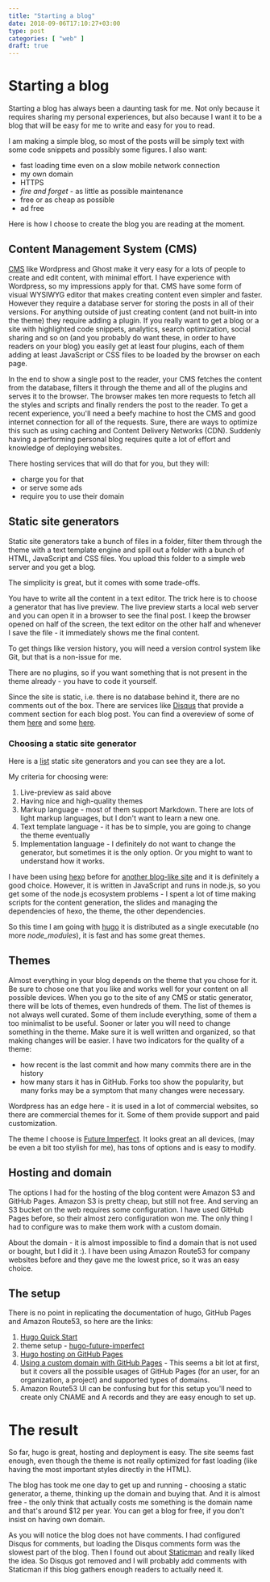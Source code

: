 ```yaml
---
title: "Starting a blog"
date: 2018-09-06T17:10:27+03:00
type: post
categories: [ "web" ]
draft: true
---
```

# Starting a blog

Starting a blog has always been a daunting task for me. Not only because it
requires sharing my personal experiences, but also because I want it to be
a blog that will be easy for me to write and easy for you to read.

I am making a simple blog, so most of the posts will be simply text with some
code snippets and possibly some figures. I also want:

- fast loading time even on a slow mobile network connection
- my own domain
- HTTPS
- *fire and forget* - as little as possible maintenance 
- free or as cheap as possible
- ad free

Here is how I choose to create the blog you are reading at the moment.

## Content Management System (CMS)

[CMS](https://en.wikipedia.org/wiki/Content_management_system) like Wordpress
and Ghost make it very easy for a lots of people to create and edit content,
with minimal effort. I have experience with Wordpress, so my impressions apply
for that. CMS have some form of visual WYSIWYG editor that makes creating
content even simpler and faster. However they require a database server for
storing the posts in all of their versions. For anything outside of just
creating content (and not built-in into the theme) they require adding a plugin.
If you really want to get a blog or a site with highlighted code snippets,
analytics, search optimization, social sharing and so on (and you probably do
want these, in order to have readers on your blog) you easily get at least four
plugins, each of them adding at least JavaScript or CSS files to be loaded by
the browser on each page.

In the end to show a single post to the reader, your CMS fetches the content
from the database, filters it through the theme and all of the plugins and
serves it to the browser. The browser makes ten more requests to fetch all the
styles and scripts and finally renders the post to the reader. To get a recent
experience, you'll need a beefy machine to host the CMS and good internet
connection for all of the requests. Sure, there are ways to optimize this such
as using caching and Content Delivery Networks (CDN). Suddenly having
a performing personal blog requires quite a lot of effort and knowledge of
deploying websites.

There hosting services that will do that for you, but they will:

- charge you for that
- or serve some ads
- require you to use their domain

## Static site generators

Static site generators take a bunch of files in a folder, filter them through
the theme with a text template engine and spill out a folder with a bunch of
HTML, JavaScript and CSS files. You upload this folder to a simple web server
and you get a blog.

The simplicity is great, but it comes with some trade-offs.

You have to write all the content in a text editor. The trick here is to choose
a generator that has live preview. The live preview starts a local web server
and you can open it in a browser to see the final post. I keep the browser
opened on half of the screen, the text editor on the other half and whenever
I save the file - it immediately shows me the final content.

To get things like version history, you will need a version control system like
Git, but that is a non-issue for me.

There are no plugins, so if you want something that is not present in the theme
already - you have to code it yourself.

Since the site is static, i.e. there is no database behind it, there are no
comments out of the box. There are services like [Disqus](https://disqus.com)
that provide a comment section for each blog post. You can find a overeview of
some of them [here](https://darekkay.com/blog/static-site-comments/) and some
[here](https://gohugo.io/content-management/comments/).

### Choosing a static site generator

Here is a [list](https://www.staticgen.com/) static site generators and you can
see they are a lot.

My criteria for choosing were:

1. Live-preview as said above
2. Having nice and high-quality themes
3. Markup language - most of them support Markdown. There are lots of light
   markup languages, but I don't want to learn a new one.
4. Text template language - it has be to simple, you are going to change the
   theme eventually
5. Implementation language - I definitely do not want to change the generator,
   but sometimes it is the only option. Or you might to want to understand how
   it works.

I have been using [hexo](https://hexo.io/) before for [another blog-like
site](https://sofiacpp.github.io/advanced-cpp/) and it is definitely a good
choice. However, it is written in JavaScript and runs in node.js, so you get
some of the node.js ecosystem problems - I spent a lot of time making scripts
for the content generation, the slides and managing the dependencies of hexo,
the theme, the other dependencies.

So this time I am going with [hugo][hugo] it is distributed as a single
executable (no more *node_modules*), it is fast and has some great themes.

## Themes

Almost everything in your blog depends on the theme that you chose for it. Be
sure to chose one that you like and works well for your content on all possible
devices. When you go to the site of any CMS or static generator, there will be
lots of themes, even hundreds of them. The list of themes is not always well
curated. Some of them include everything, some of them a too minimalist to be
useful. Sooner or later you will need to change something in the theme. Make
sure it is well written and organized, so that making changes will be easier.
I have two indicators for the quality of a theme:

- how recent is the last commit and how many commits there are in the history
- how many stars it has in GitHub. Forks too show the popularity, but many forks
  may be a symptom that many changes were necessary.

Wordpress has an edge here - it is used in a lot of commercial websites, so
there are commercial themes for it. Some of them provide support and paid
customization.

The theme I choose is [Future
Imperfect](https://themes.gohugo.io/future-imperfect/). It looks great an all
devices, (may be even a bit too stylish for me), has tons of options and is easy
to modify.

## Hosting and domain

The options I had for the hosting of the blog content were Amazon S3 and GitHub
Pages. Amazon S3 is pretty cheap, but still not free. And serving an S3 bucket
on the web requires some configuration. I have used GitHub Pages before, so
their almost zero configuration won me. The only thing I had to configure was to
make them work with a custom domain.

About the domain - it is almost impossible to find a domain that is not used or
bought, but I did it :). I have been using Amazon Route53 for company websites
before and they gave me the lowest price, so it was an easy choice.

## The setup

There is no point in replicating the documentation of hugo, GitHub Pages and
Amazon Route53, so here are the links:

1. [Hugo Quick Start][quick]
2. theme setup - [hugo-future-imperfect][theme]
3. [Hugo hosting on GitHub Pages][deploy]
4. [Using a custom domain with GitHub Pages][domain] - This seems a bit lot at
   first, but it covers all the possible usages of GitHub Pages (for an user,
   for an organization, a project) and supported types of domains.
5. Amazon Route53 UI can be confusing but for this setup you'll need to create
   only CNAME and A records and they are easy enough to set up.


# The result

So far, hugo is great, hosting and deployment is easy. The site seems fast
enough, even though the theme is not really optimized for fast loading (like
having the most important styles directly in the HTML).

The blog has took me one day to get up and running - choosing a static
generator, a theme, thinking up the domain and buying that. And it is almost
free - the only think that actually costs me something is the domain name and
that's around $12 per year. You can get a blog for free, if you don't insist on
having own domain.

As you will notice the blog does not have comments. I had configured Disqus for
comments, but loading the Disqus comments form was the slowest part of the blog.
Then I found out about [Staticman](https://staticman.net/) and really liked the
idea. So Disqus got removed and I will probably add comments with Staticman if
this blog gathers enough readers to actually need it.

[hugo]: https://gohugo.io/
[quick]: https://gohugo.io/getting-started/quick-start/
[theme]: https://github.com/jpescador/hugo-future-imperfect
[deploy]: https://gohugo.io/hosting-and-deployment/hosting-on-github/
[domain]: https://help.github.com/articles/using-a-custom-domain-with-github-pages/

